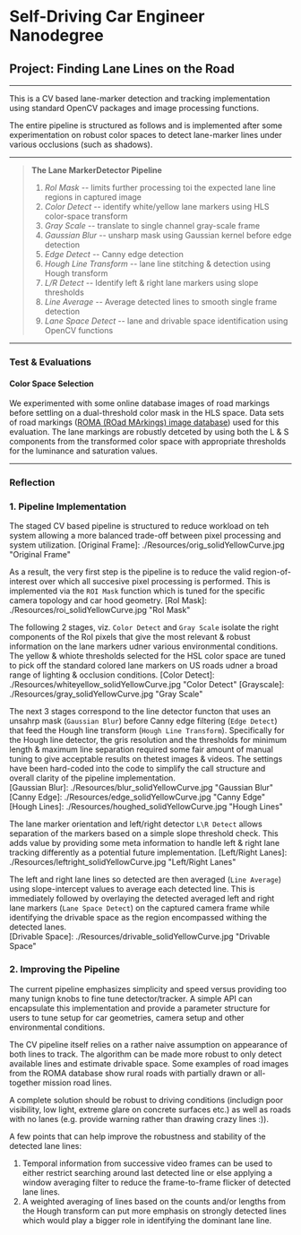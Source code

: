 # Self-Driving Car Engineer Nanodegree


## Project: **Finding Lane Lines on the Road** 
***
This is a CV based lane-marker detection and tracking implementation using standard OpenCV packages and image processing functions. 

The entire pipeline is structured as follows and is implemented after some experimentation on robust color spaces to detect lane-marker lines under various occlusions (such as shadows). 

---
>**The Lane MarkerDetector Pipeline**
>1. *RoI Mask* -- limits further processing toi the expected lane line regions in captured image
>2. *Color Detect* -- identify white/yellow lane markers using HLS color-space transform
>3. *Gray Scale* -- translate to single channel gray-scale frame
>4. *Gaussian Blur* -- unsharp mask using Gaussian kernel before edge detection
>5. *Edge Detect* -- Canny edge detection
>6. *Hough Line Transform* -- lane line stitching & detection using Hough transform
>7. *L/R Detect* -- Identify left & right lane markers using slope thresholds
>8. *Line Average* -- Average detected lines to smooth single frame detection
>9. *Lane Space Detect* -- lane and drivable space identification using OpenCV functions

---

[//]: # (Image References)

[image1]: ./examples/grayscale.jpg "Grayscale"

### Test & Evaluations

#### Color Space Selection

We experimented with some online database images of road markings before settling on a dual-threshold color mask in the HLS space. 
Data sets of road markings ([ROMA (ROad MArkings) image database](http://perso.lcpc.fr/tarel.jean-philippe/bdd/index.html)) used for this evaluation. 
The lane markings are robustly detceted by using both the L & S components from the transformed color space with appropriate thresholds for the luminance and saturation values. 

---

### Reflection

### 1. Pipeline Implementation

The staged CV based pipeline is structured to reduce workload on teh system allowing a more balanced trade-off between pixel processing and system utilization. 
[Original Frame]: ./Resources/orig_solidYellowCurve.jpg "Original Frame"

As a result, the very first step is the pipeline is to reduce the valid region-of-interest over which all succesive pixel processing is performed. This is implemented via the `ROI Mask` function which is tuned for the specific camera topology and car hood geometry.
[RoI Mask]: ./Resources/roi_solidYellowCurve.jpg "RoI Mask"

The following 2 stages, viz. `Color Detect` and `Gray Scale` isolate the right components of the RoI pixels that give the most relevant & robust information on the lane markers udner various environmental conditions. The yellow & whiote thresholds selected for the HSL color space are tuned to pick off the standard colored lane markers on US roads udner a broad range of lighting & occlusion conditions. 
[Color Detect]: ./Resources/whiteyellow_solidYellowCurve.jpg "Color Detect"
[Grayscale]: ./Resources/gray_solidYellowCurve.jpg "Gray Scale"

The next 3 stages correspond to the line detector functon that uses an unsahrp mask (`Gaussian Blur`) before Canny edge filtering (`Edge Detect`) that feed the Hough line transform (`Hough Line Transform`). Specifically for the Hough line detector, the gris resolution and the thresholds for minimum length & maximum line separation required some fair amount of manual tuning to give acceptable results on thetest images & videos. The settings have been hard-coded into the code to simplify the call structure and overall clarity of the pipeline implementation.   
[Gaussian Blur]: ./Resources/blur_solidYellowCurve.jpg "Gaussian Blur"
[Canny Edge]: ./Resources/edge_solidYellowCurve.jpg "Canny Edge"
[Hough Lines]: ./Resources/houghed_solidYellowCurve.jpg "Hough Lines"

The lane marker orientation and left/right detector `L\R Detect` allows separation of the markers based on a simple slope threshold check. This adds value by providing some meta information to handle left & right lane tracking differently as a potential future implementation. 
[Left/Right Lanes]: ./Resources/leftright_solidYellowCurve.jpg "Left/Right Lanes"

The left and right lane lines so detected are then averaged (`Line Average`) using slope-intercept values to average each detected line. 
This is immediately followed by overlaying the detected averaged left and right lane markers (`Lane Space Detect`) on the captured camera frame while identifying the drivable space as the region encompassed withing the detected lanes.  
[Drivable Space]: ./Resources/drivable_solidYellowCurve.jpg "Drivable Space"

### 2. Improving the Pipeline

The current pipeline emphasizes simplicity and speed versus providing too many tunign knobs to fine tune detector/tracker. A simple API can encapsulate this implementation and provide a parameter structure for users to tune setup for car geometries, camera setup and other environmental conditions. 

The CV pipeline itself relies on a rather naive assumption on appearance of both lines to track. The algorithm can be made more robust to only detect available lines and estimate drivable space. Some examples of road images from the ROMA database show rural roads with partially drawn or all-together mission road lines. 

A complete solution should be robust to driving conditions (includign poor visibility, low light, extreme glare on concrete surfaces etc.) as well as roads with no lanes (e.g. provide warning rather than drawing crazy lines :)). 

A few points that can help improve the robustness and stability of the detected lane lines:

1. Temporal information from successive video frames can be used to either restrict searching around last detected line or else applying a window averaging filter to reduce the frame-to-frame flicker of detected lane lines.   
2. A weighted averaging of lines based on the counts and/or lengths from the Hough transform can put more emphasis on strongly detected lines which would play a bigger role in identifying the dominant lane line.  